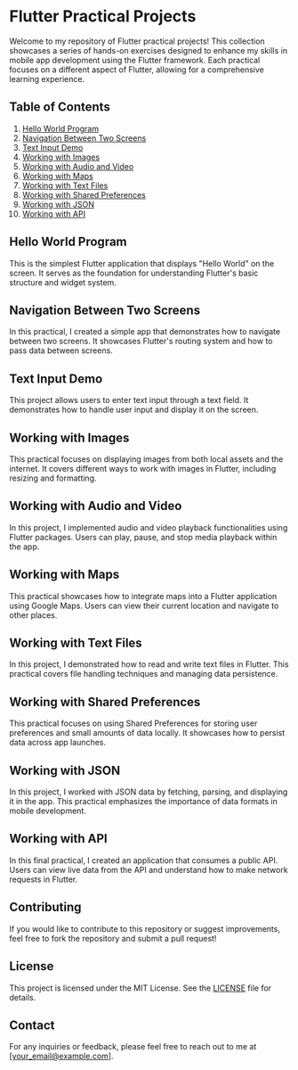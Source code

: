 
# Flutter Practical Projects

Welcome to my repository of Flutter practical projects! This collection showcases a series of hands-on exercises designed to enhance my skills in mobile app development using the Flutter framework. Each practical focuses on a different aspect of Flutter, allowing for a comprehensive learning experience.

## Table of Contents

1. [Hello World Program](#hello-world-program)
2. [Navigation Between Two Screens](#navigation-between-two-screens)
3. [Text Input Demo](#text-input-demo)
4. [Working with Images](#working-with-images)
5. [Working with Audio and Video](#working-with-audio-and-video)
6. [Working with Maps](#working-with-maps)
7. [Working with Text Files](#working-with-text-files)
8. [Working with Shared Preferences](#working-with-shared-preferences)
9. [Working with JSON](#working-with-json)
10. [Working with API](#working-with-api)

## Hello World Program

This is the simplest Flutter application that displays "Hello World" on the screen. It serves as the foundation for understanding Flutter's basic structure and widget system.

## Navigation Between Two Screens

In this practical, I created a simple app that demonstrates how to navigate between two screens. It showcases Flutter's routing system and how to pass data between screens.

## Text Input Demo

This project allows users to enter text input through a text field. It demonstrates how to handle user input and display it on the screen.

## Working with Images

This practical focuses on displaying images from both local assets and the internet. It covers different ways to work with images in Flutter, including resizing and formatting.

## Working with Audio and Video

In this project, I implemented audio and video playback functionalities using Flutter packages. Users can play, pause, and stop media playback within the app.

## Working with Maps

This practical showcases how to integrate maps into a Flutter application using Google Maps. Users can view their current location and navigate to other places.

## Working with Text Files

In this project, I demonstrated how to read and write text files in Flutter. This practical covers file handling techniques and managing data persistence.

## Working with Shared Preferences

This practical focuses on using Shared Preferences for storing user preferences and small amounts of data locally. It showcases how to persist data across app launches.

## Working with JSON

In this project, I worked with JSON data by fetching, parsing, and displaying it in the app. This practical emphasizes the importance of data formats in mobile development.

## Working with API

In this final practical, I created an application that consumes a public API. Users can view live data from the API and understand how to make network requests in Flutter.

## Contributing

If you would like to contribute to this repository or suggest improvements, feel free to fork the repository and submit a pull request!

## License

This project is licensed under the MIT License. See the [LICENSE](LICENSE) file for details.

## Contact

For any inquiries or feedback, please feel free to reach out to me at [your_email@example.com].
